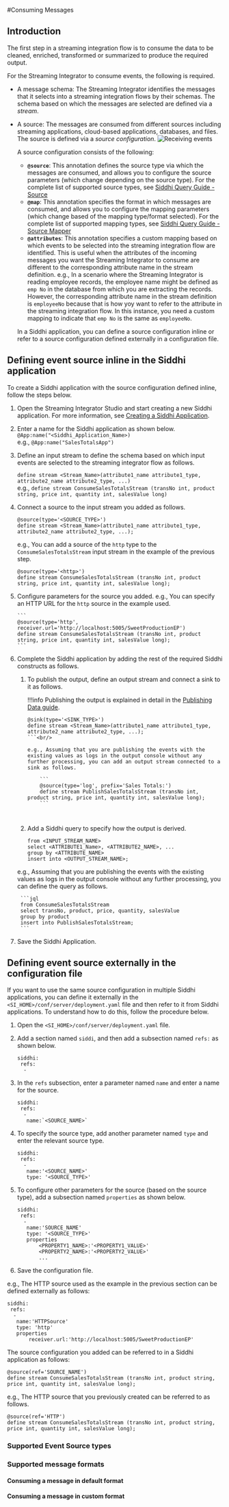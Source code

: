 #Consuming Messages

## Introduction

The first step in a streaming integration flow is to consume the data to be cleaned, enriched, transformed or summarized 
to produce the required output. 
 
For the Streaming Integrator to consume events, the following is required.

* A message schema: The Streaming Integrator identifies the messages that it selects into a streaming integration flows by their schemas. The schema based on which the messages are selected are defined via a *stream*.

* A source: The messages are consumed from different sources including streaming applications, cloud-based applications, databases, and files. The source is defined via a *source configuration*.
  ![Receiving events](../images/consuming-messages/ConsumingMessages.png)
  
  A source configuration consists of the following:
  
  + **`@source`**: This annotation defines the source type via which the messages are consumed, and allows you to configure the source parameters (which change depending on the source type). For the complete list of supported source types, see [Siddhi Query Guide - Source](https://siddhi.io/en/v4.x/docs/query-guide/#source)
  + **`@map`**: This annotation specifies the format in which messages are consumed, and allows you to configure the mapping parameters (which change based of the mapping type/format selected). For the complete list of supported mapping types, see [Siddhi Query Guide - Source Mapper](https://siddhi.io/en/v4.x/docs/query-guide/#source-mapper)
  + **`@attributes`**: This annotation specifies a custom mapping based on which events to be selected into the streaming integration flow are identified. This is useful when the attributes of the incoming messages you want the Streaming Integrator to consume are different to the corresponding attribute name in the stream definition. e.g., In a scenario where the Streaming Integrator is reading employee records, the employee name might be defined as `emp No` in the database from which you are extracting the records. However, the corresponding attribute name in the stream definition is `employeeNo` because that is how yoy want to refer to the attribute in the streaming integration flow. In this instance, you need a custom mapping to indicate that `emp No` is the same as `employeeNo`.
  
  
  In a Siddhi application, you can define a source configuration inline or refer to a source configuration defined externally in a configuration file.

## Defining event source inline in the Siddhi application

To create a Siddhi application with the source configuration defined inline, follow the steps below.

1. Open the Streaming Integrator Studio and start creating a new Siddhi application. For more information, see [Creating a Siddhi Application](../develop/creating-a-Siddhi-Application.md).
2. Enter a name for the Siddhi application as shown below.<br/>
   `@App:name("<Siddhi_Application_Name>)`<br/>e.g., `@App:name("SalesTotalsApp")`<br/>
   
3. Define an input stream to define the schema based on which input events are selected to the streaming integrator flow as follows.

    `define stream <Stream_Name>(attribute1_name attribute1_type, attribute2_name attribute2_type, ...)`<br/>
    e.g., `define stream ConsumeSalesTotalsStream (transNo int, product string, price int, quantity int, salesValue long)`<br/>
    
    
4. Connect a source to the input stream you added as follows.
    ```
    @source(type='<SOURCE_TYPE>')
    define stream <Stream_Name>(attribute1_name attribute1_type, attribute2_name attribute2_type, ...);
    ```
    e.g., You can add a source of the `http` type to the `ConsumeSalesTotalsStream` input stream in the example of the previous step.
    ```
    @source(type='<http>')
    define stream ConsumeSalesTotalsStream (transNo int, product string, price int, quantity int, salesValue long);
    ```
5. Configure parameters for the source you added.
   e.g., You can specify an HTTP URL for the `http` source in the example used.
   
       ```
       @source(type='http', receiver.url='http://localhost:5005/SweetProductionEP')
       define stream ConsumeSalesTotalsStream (transNo int, product string, price int, quantity int, salesValue long);
       ```
       
6. Complete the Siddhi application by adding the rest of the required Siddhi constructs as follows.<br/>
     
    1. To publish the output, define an output stream and connect a sink to it as follows.<br/>
        
        !!!info
                Publishing the output is explained in detail in the [Publishing Data guide](publishing-data.md).
        
        ```jql
        @sink(type='<SINK_TYPE>')
        define stream <Stream_Name>(attribute1_name attribute1_type, attribute2_name attribute2_type, ...);
        ```<br/>
        
        e.g., Assuming that you are publishing the events with the existing values as logs in the output console without any further processing, you can add an output stream connected to a sink as follows.
            
            ```
            @source(type='log', prefix='Sales Totals:')
            define stream PublishSalesTotalsStream (transNo int, product string, price int, quantity int, salesValue long);
            ```
            
      
    2. Add a Siddhi query to specify how the output is derived.
        ```jql
        from <INPUT_STREAM_NAME>
        select <ATTRIBUTE1_Name>, <ATTRIBUTE2_NAME>, ... 
        group by <ATTRIBUTE_NAME>
        insert into <OUTPUT_STREAM_NAME>;
        ```

    e.g., Assuming that you are publishing the events with the existing values as logs in the output console without any further processing, you can define the query as follows.
    
        ```jql
        from ConsumeSalesTotalsStream
        select transNo, product, price, quantity, salesValue
        group by product
        insert into PublishSalesTotalsStream;
        ```
        
7. Save the Siddhi Application.

    

## Defining event source externally in the configuration file

If you want to use the same source configuration in multiple Siddhi applications, you  can define it externally in the 
`<SI_HOME>/conf/server/deployment.yaml` file and then refer to it from Siddhi applications. To understand how to do this, 
follow the procedure below.


1. Open the `<SI_HOME>/conf/server/deployment.yaml` file.
2. Add a section named `siddi`, and then add a subsection named `refs:` as shown below.
    ```jql    
    siddhi:  
     refs:
      -
    ```
3. In the `refs` subsection, enter a parameter named `name` and enter a name for the source.
    ```jql    
    siddhi:  
     refs:
      -
       name:`<SOURCE_NAME>`
    ```
    
4. To specify the source type, add another parameter named `type` and enter the relevant source type.
    ```jql
    siddhi:  
     refs:
      -
       name:'<SOURCE_NAME>'
       type: '<SOURCE_TYPE>'
    ```
5. To configure other parameters for the source (based on the source type), add a subsection named `properties` as shown below.
    ```jql
    siddhi:  
     refs:
      -
       name:'SOURCE_NAME'
       type: '<SOURCE_TYPE>'
       properties
           <PROPERTY1_NAME>:'<PROPERTY1_VALUE>'
           <PROPERTY2_NAME>:'<PROPERTY2_VALUE>'
           ...
    ```
    
6. Save the configuration file.

e.g., The HTTP source used as the example in the previous section can be defined externally as follows:
```jql
siddhi:  
 refs:
  -
   name:'HTTPSource'
   type: 'http'
   properties
       receiver.url:'http://localhost:5005/SweetProductionEP'
```

The source configuration you added can be referred to in a Siddhi application as follows:
```jql
@source(ref='SOURCE_NAME')
define stream ConsumeSalesTotalsStream (transNo int, product string, price int, quantity int, salesValue long);
```
e.g., The HTTP source that you previously created can be referred to as follows.

```
@source(ref='HTTP')
define stream ConsumeSalesTotalsStream (transNo int, product string, price int, quantity int, salesValue long);
```
### Supported Event Source types
<source categories table here> 

### Supported message formats

#### Consuming a message in default format

#### Consuming a message in custom format